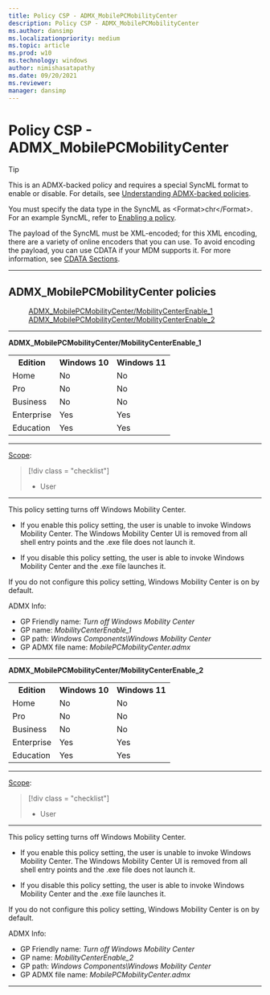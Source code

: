 ```yaml
---
title: Policy CSP - ADMX_MobilePCMobilityCenter
description: Policy CSP - ADMX_MobilePCMobilityCenter
ms.author: dansimp
ms.localizationpriority: medium
ms.topic: article
ms.prod: w10
ms.technology: windows
author: nimishasatapathy
ms.date: 09/20/2021
ms.reviewer: 
manager: dansimp
---
```


# Policy CSP - ADMX_MobilePCMobilityCenter

> [!TIP]
> This is an ADMX-backed policy and requires a special SyncML format to enable or disable. For details, see [Understanding ADMX-backed policies](./understanding-admx-backed-policies.md).
> 
> You must specify the data type in the SyncML as &lt;Format&gt;chr&lt;/Format&gt;. For an example SyncML, refer to [Enabling a policy](./understanding-admx-backed-policies.md#enabling-a-policy).
> 
> The payload of the SyncML must be XML-encoded; for this XML encoding, there are a variety of online encoders that you can use. To avoid encoding the payload, you can use CDATA if your MDM supports it. For more information, see [CDATA Sections](http://www.w3.org/TR/REC-xml/#sec-cdata-sect).

<hr/>

<!--Policies-->
## ADMX_MobilePCMobilityCenter policies  

<dl>
  <dd>
    <a href="#admx-mobilepcmobilitycenter-mobilitycenterenable_1">ADMX_MobilePCMobilityCenter/MobilityCenterEnable_1</a>
  </dd>
  <dd>
    <a href="#admx-mobilepcmobilitycenter-mobilitycenterenable_2">ADMX_MobilePCMobilityCenter/MobilityCenterEnable_2</a>
  </dd>
</dl>


<hr/>

<!--Policy-->
<a href="" id="admx-mobilepcmobilitycenter-mobilitycenterenable_1"></a>**ADMX_MobilePCMobilityCenter/MobilityCenterEnable_1**  

<!--SupportedSKUs-->
<table>
<tr>
    <th>Edition</th>
    <th>Windows 10</th>
    <th>Windows 11</th>
</tr>
<tr>
    <td>Home</td>
    <td>No</td>
    <td>No</td>
</tr>
<tr>
    <td>Pro</td>
    <td>No</td>
    <td>No</td>
</tr>
<tr>
    <td>Business</td>
    <td>No</td>
    <td>No</td>
</tr>
<tr>
    <td>Enterprise</td>
    <td>Yes</td>
    <td>Yes</td>
</tr>
<tr>
    <td>Education</td>
    <td>Yes</td>
    <td>Yes</td>
</tr>
</table>

<!--/SupportedSKUs-->
<hr/>

<!--Scope-->
[Scope](./policy-configuration-service-provider.md#policy-scope):

> [!div class = "checklist"]
> * User

<hr/>

<!--/Scope-->
<!--Description-->
This policy setting turns off Windows Mobility Center.  
- If you enable this policy setting, the user is unable to invoke Windows Mobility Center. The Windows Mobility Center UI is removed from all shell entry points and the .exe file does not launch it.  

- If you disable this policy setting, the user is able to invoke Windows Mobility Center and the .exe file launches it.  

If you do not configure this policy setting, Windows Mobility Center is on by default.

<!--/Description-->


<!--ADMXBacked-->
ADMX Info:  
-   GP Friendly name: *Turn off Windows Mobility Center*
-   GP name: *MobilityCenterEnable_1*
-   GP path: *Windows Components\Windows Mobility Center*
-   GP ADMX file name: *MobilePCMobilityCenter.admx*

<!--/ADMXBacked-->
<!--/Policy-->
<hr/>

<!--Policy-->
<a href="" id="admx-mobilepcmobilitycenter-mobilitycenterenable_2"></a>**ADMX_MobilePCMobilityCenter/MobilityCenterEnable_2**  

<!--SupportedSKUs-->
<table>
<tr>
    <th>Edition</th>
    <th>Windows 10</th>
    <th>Windows 11</th>
</tr>
<tr>
    <td>Home</td>
    <td>No</td>
    <td>No</td>

</tr>
<tr>
    <td>Pro</td>
    <td>No</td>
    <td>No</td>
</tr>
<tr>
    <td>Business</td>
    <td>No</td>
    <td>No</td>
</tr>
<tr>
    <td>Enterprise</td>
    <td>Yes</td>
    <td>Yes</td>
</tr>
<tr>
    <td>Education</td>
    <td>Yes</td>
    <td>Yes</td>
</tr>
</table>

<!--/SupportedSKUs-->
<hr/>

<!--Scope-->
[Scope](./policy-configuration-service-provider.md#policy-scope):

> [!div class = "checklist"]
> * User

<hr/>

<!--/Scope-->
<!--Description-->
This policy setting turns off Windows Mobility Center.  
- If you enable this policy setting, the user is unable to invoke Windows Mobility Center. The Windows Mobility Center UI is removed from all shell entry points and the .exe file does not launch it.  

- If you disable this policy setting, the user is able to invoke Windows Mobility Center and the .exe file launches it.  

If you do not configure this policy setting, Windows Mobility Center is on by default.

<!--/Description-->


<!--ADMXBacked-->
ADMX Info:  
-   GP Friendly name: *Turn off Windows Mobility Center*
-   GP name: *MobilityCenterEnable_2*
-   GP path: *Windows Components\Windows Mobility Center*
-   GP ADMX file name: *MobilePCMobilityCenter.admx*
<!--/ADMXBacked-->
<!--/Policy-->
<hr/>

<!--/Policies-->

